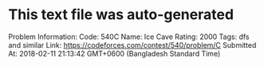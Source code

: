 # This text file was auto-generated

Problem Information:
Code: 540C
Name: Ice Cave
Rating: 2000
Tags: dfs and similar
Link: https://codeforces.com/contest/540/problem/C
Submitted At: 2018-02-11 21:13:42 GMT+0600 (Bangladesh Standard Time)